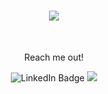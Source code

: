 
<h1 align="center">
  <a href="https://git.io/typing-svg">
    <img src="https://readme-typing-svg.herokuapp.com?font=Railway&size=30&color=00F73A&center=true&vCenter=true&width=600&lines=Hello+there!;This+is+Blagovest+Georgiev!;&center=true&size=25" />
  </a>
</h1>

<br/>
<div align="center">
 <p>Reach me out!</p>
</div>
<div align="center">
 <a href="https://www.linkedin.com/in/blagovest-georgiev-228b43122/" target="_blank" style="text-decoration: none">
  <img src="https://img.shields.io/badge/LinkedIn-blue?style=for-the-badge&logo=linkedin&logoColor=white" alt="LinkedIn Badge"/>
 </a>
 <a href="mailto:bgeorgieff87@gmail.com" target="_blank" style="text-decoration: none">
  <img src="https://img.shields.io/badge/-Gmail-%23333?style=for-the-badge&logo=gmail&logoColor=white" />
 </a>
</div>

